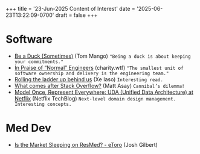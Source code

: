 +++
title = '23-Jun-2025 Content of Interest'
date = '2025-06-23T13:22:09-0700'
draft = false
+++


# Software

-   [Be a Duck (Sometimes)](https://sleepingpotato.com/be-a-duck-sometimes/) (Tom Mango) `"Being a duck is about keeping your commitments."`
-   [In Praise of “Normal” Engineers](https://charity.wtf/2025/06/19/in-praise-of-normal-engineers/) (charity.wtf) `"The smallest unit of software ownership and delivery is the engineering team."`
-   [Rolling the ladder up behind us](https://xeiaso.net/blog/2025/rolling-ladder-behind-us/)
    (Xe Iaso) `Interesting read.`
-   [What comes after Stack Overflow?](https://www.infoworld.com/article/3988468/what-comes-after-stack-overflow.html) (Matt Asay) `Cannibal’s dilemma!`
-   [Model Once, Represent Everywhere: UDA (Unified Data Architecture) at Netflix](https://netflixtechblog.com/uda-unified-data-architecture-6a6aee261d8d) (Netflix TechBlog) `Next-level domain design management. Interesting concepts.`


# Med Dev

-   [Is the Market Sleeping on ResMed? - eToro](https://www.google.com/url?rct=j&sa=t&url=https://www.etoro.com/au/news-and-analysis/stocks/is-the-market-sleeping-on-resmed/&ct=ga&cd=CAIyGjdmYTYyZTUxM2FiM2QxMmY6Y29tOmVuOlVT&usg=AOvVaw2oGCYT6OR7wMRv7z6pBELF)
    (Josh Gilbert)

